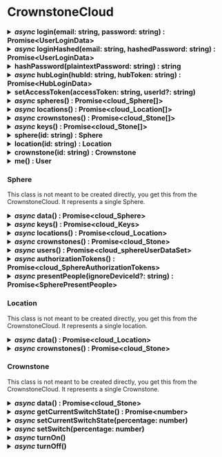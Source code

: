 # CrownstoneCloud


<details>
<summary style="font-size: 16px; font-weight: bold;"><i>async</i> login(email: string, password: string) : Promise&lt;UserLoginData></summary>

> You use this method to login to the Crownstone Cloud. 
> Your userId and accesstoken will be cached in the CrownstoneCloud class instance.
> 
> - Parameters
>   - **email**(string): the email address of your Crownstone account.
>   - **password**(string): the corresponding password.
>
> 
> - Returns
>     - **Promise<UserLoginData: { accessToken: string, ttl: number, userId: string }>**
> 
> 
> - Raised errors
>    - [**UnauthorizedError**](../src/declarations/errors.d.ts) if the credentials are incorrect.
> 
> 
> - Example
>   ```js
>   await cloud.login('crownstone@gmail.com','h3ll0W0rld!');
>   ```
</details>


<details>
<summary style="font-size: 16px; font-weight: bold;"><i>async</i> loginHashed(email: string, hashedPassword: string) : Promise&lt;UserLoginData></summary>

> You use this method to login to the Crownstone Cloud. If you have cached a SHA1 hash of the user's password, you can use this method
> to log in using that. The login method above will hash the plaintext password and use this method to login.
> 
> Your userId and accesstoken will be cached in the CrownstoneCloud class instance.
> 
> - Parameters
>   - **email**(string): the email address of your Crownstone account.
>   - **hashedPassword**(string): sha1 hash of the corresponding password.
>
> 
> - Returns
>     - **Promise<UserLoginData: { accessToken: string, ttl: number, userId: string }>**
> 
> 
> - Raised errors
>    - [**UnauthorizedError**](../src/declarations/errors.d.ts) if the credentials are incorrect.
> 
> 
> - Example
>   ```js
>   await cloud.loginHashed('crownstone@gmail.com','250e77f12a5ab6972a0895d290c4792f0a326ea8!');
>   ```
</details>


<details>
<summary style="font-size: 16px; font-weight: bold;">hashPassword(plaintextPassword: string) : string</summary>

> This will hash the password for you so you can use the loginHashed method with it.
> 
> - Parameters
>   - **plaintextPassword**(string): password to hash using sha1.
>
>
> - Returns
>    - **string**
>
> 
> - Example
>   ```js
>   let hashed = cloud.hashPassword('250e77f12a5ab6972a0895d290c4792f0a326ea8!');
>   ```
</details>


<details>
<summary style="font-size: 16px; font-weight: bold;"><i>async</i> hubLogin(hubId: string, hubToken: string) : Promise&lt;HubLoginData></summary>

> You use this method to login to the Crownstone Cloud if you're a Crownstone hub. 
> Your accesstoken will be cached in the CrownstoneCloud class instance.
>
> - Parameters
>   - **hubId**(string): cloudId of the hub.
>   - **hubToken**(string): secret token of the hub.
>
>
> - Returns
>    - **Promise<HubLoginData: { accessToken: string, ttl: number }>**
>
>
> - Example
>   ```js
>   await cloud.hubLogin(
>     '612f7f0679aaa50004a04920',
>     '1a72d28efda421e2215d5e246cc32348fdf2f22d61364f8e9445ab0ceda4fc6fcc2674f9e25e15a531d7524d333bac486acfcccc904ab91b54536abc2346024b'
>   );
>   ```
</details>


<details>
<summary style="font-size: 16px; font-weight: bold;">setAccessToken(accessToken: string, userId?: string)</summary>

> This will authenticate you for the subsequent calls to the cloud. Does not do any request to the cloud itself.
>
> - Parameters
>   - **accessToken**(string): access token from the Crownstone cloud, or an oauth token from a Crownstone user.
>   - **userId**(string): optionally provide the userId if you know it beforehand.
>
>
> - Example
>   ```js
>   cloud.setAccessToken('ecababLpKYwQw3cBFq2xShGUTvHKk5SewVgZDvgZeFEsvNC7DMNHZhR49XQkUe3', '612f7f0679aaa50004a04920');
>   ```
</details>


<details>
<summary style="font-size: 16px; font-weight: bold;"><i>async</i> spheres() : Promise&lt;cloud_Sphere[]></summary>

> You use this method to download the data of your different spheres. Use this to get the sphereId you need for the sphere method.
>
> - Returns
>   - **cloud_Sphere[]**: JSON containing the data for all spheres available to you. [Type definition found here.](../src/declarations/cloudTypes.d.ts)
>
> 
> - Example
>   ```js
>   let spheres = await cloud.spheres();
>   ```
</details>


<details>
<summary style="font-size: 16px; font-weight: bold;"><i>async</i> locations() : Promise&lt;cloud_Location[]></summary>

> You use this method to download the data of your different locations. Use this to get the location id you need to get a specific location.
>
> - Returns
>   - **cloud_Location[]**: JSON containing the data for all locations available to you. [Type definition found here.](../src/declarations/cloudTypes.d.ts)
>
> 
> - Example
>   ```js
>   let locations = await cloud.locations();
>   ```
</details>
 

<details>
<summary style="font-size: 16px; font-weight: bold;"><i>async</i> crownstones() : Promise&lt;cloud_Stone[]></summary>

> You use this method to download the data of your different locations. Use this to get the location id you need to get a specific location.
>
> - Returns
>   - **cloud_Stone[]**: JSON containing the data for all crownstones available to you. [Type definition found here.](../src/declarations/cloudTypes.d.ts)
>
> 
> - Example
>   ```js
>   let crownstones = await cloud.crownstones();
>   ```
</details>
 

<details>
<summary style="font-size: 16px; font-weight: bold;"><i>async</i> keys() : Promise&lt;cloud_Stone[]></summary>

> You use this method to download the data of your different locations. Use this to get the location id you need to get a specific location.
>
> - Returns
>   - **cloud_Keys[]**: JSON containing keys for all spheres. [Type definition found here.](../src/declarations/cloudTypes.d.ts)
>
> 
> - Example
>   ```js
>   let keys = await cloud.keys();
>   ```
</details>



<details>
<summary style="font-size: 16px; font-weight: bold;">sphere(id: string) : Sphere</summary>

 >You use this method if you want to get data related to the sphere. This does not request anything from the cloud by itself.
>
> - Parameters
>   - **id**(string): A valid cloud Id of a Sphere.
> 
> 
> - Returns
>   - **Sphere**: This object is the starting point to get specific data from your sphere. This is documented below.
>
>
> - Example
> ```js
> let sphere = cloud.sphere('612f7f0679aaa50004a0492a');
> ```
</details>

<details>
<summary style="font-size: 16px; font-weight: bold;">location(id: string) : Location</summary>

> You use this method if you want to get data related to the location. This does not request anything from the cloud by itself.
>
> - Parameters
>   - **id**(string): A valid cloud Id of a Location.
> 
> 
> - Returns
>   - **Location**:  This object is the starting point to get specific data from your location.
>
>
> - Example
>   ```js
>   let location = cloud.location('612f7f0679aaa50004a0492a');
>   ```
</details>


<details>
<summary style="font-size: 16px; font-weight: bold;">crownstone(id: string) : Crownstone</summary>

> You use this method if you want to get data related to the Crownstone. This does not request anything from the cloud by itself.
>
> - Parameters
>   - **id**(string): A valid cloud Id of a Crownstone.
>
>
> - Returns
>   - **Crownstone**:  This object allows you to get data related to Crownstone as well as switch it via the cloud.
>
>
> - Example
>   ```js
>   let location = cloud.location('612f7f0679aaa50004a0492a');
>   ```
</details>



<details>
<summary style="font-size: 16px; font-weight: bold;">me() : User</summary>

> Use this to get the user object, from which you can get you userId, userData and location.
>
> - Parameters
>   - **id**(string): A valid cloud Id of a Crownstone.
>
>
> - Returns
>   - **User**: This object allows you to get data related to your user.
>
>
> - Example
>   ```js
>   let myUser = cloud.me();
>   ```
</details>



### Sphere
This class is not meant to be created directly, you get this from the CrownstoneCloud. It represents a single Sphere.

<details>
<summary style="font-size: 16px; font-weight: bold;"><i>async</i> data() : Promise&lt;cloud_Sphere></summary>

> This method will get the sphere data from the cloud.
>
> - Returns
>   - **cloud_Sphere**:  JSON containing the data of this sphere. [Type definition found here.](../src/declarations/cloudTypes.d.ts)
>
>
> - Example
>   ```js
>   let sphere     = cloud.sphere("612f7f0679aaa50004a0492a");
>   let sphereData = await sphere.data();
>   ```
</details>


<details>
<summary style="font-size: 16px; font-weight: bold;"><i>async</i> keys() : Promise&lt;cloud_Keys></summary>

> Get the keys belonging to this sphere. These keys can be used for any bluetooth related operations.
>
> - Returns
>   - **cloud_Keys**: JSON containing keys for this sphere. [Type definition found here.](../src/declarations/cloudTypes.d.ts#L113)
>
>
> - Example
>   ```js
>   let sphere     = cloud.sphere("612f7f0679aaa50004a0492a");
>   let sphereKeys = await sphere.keys();
>   ```
</details>


<details>
<summary style="font-size: 16px; font-weight: bold;"><i>async</i> locations() : Promise&lt;cloud_Location></summary>

> You use this method to download the data of the locations in your sphere.
>
> - Returns
>   - **cloud_Location[]**: JSON containing the data for all locations in this sphere. [Type definition found here.](../src/declarations/cloudTypes.d.ts)
>
>
> - Example
>   ```js
>   let sphere          = cloud.sphere("612f7f0679aaa50004a0492a");
>   let sphereLocations = await sphere.locations();
>   ```
</details>


<details>
<summary style="font-size: 16px; font-weight: bold;"><i>async</i> crownstones() : Promise&lt;cloud_Stone></summary>

> You use this method to download the data of the Crownstones in your sphere.
>
> - Returns
>   - **cloud_Stone[]**: JSON containing the data for all Crownstones in this sphere. [Type definition found here.](../src/declarations/cloudTypes.d.ts)
>
>
> - Example
>   ```js
>   let sphere              = cloud.sphere("612f7f0679aaa50004a0492a");
>   let crownstonesInSphere = await sphere.crownstones();
>   ```
</details>


<details>
<summary style="font-size: 16px; font-weight: bold;"><i>async</i> users() : Promise&lt;cloud_sphereUserDataSet></summary>

> Get all users in sphere, with their corresponding permission levels.
>
> - Returns
>   - **cloud_sphereUserDataSet[]**: JSON containing the users in the sphere, with their access levels. [Type definition found here.](../src/declarations/cloudTypes.d.ts)
>
>
> - Example
>   ```js
>   let sphere = cloud.sphere("612f7f0679aaa50004a0492a");
>   let users  = await sphere.users();
>   ```
</details>


<details>
<summary style="font-size: 16px; font-weight: bold;"><i>async</i> authorizationTokens() : Promise&lt;cloud_SphereAuthorizationTokens></summary>

> Used for hubs to get the tokens identifying users.
>
> **IMPORTANT! This method requires hub-level access. Userlevel access will throw an unauthorized error, even for admins.**
>
> - Returns
>   - **cloud_SphereAuthorizationTokens[]**: JSON containing the users in the sphere, with their authorization tokens. [Type definition found here.](../src/declarations/cloudTypes.d.ts)
>
>
> - Example
>   ```js
>   let sphere = cloud.sphere("612f7f0679aaa50004a0492a");
>   let tokens  = await sphere.authorizationTokens();
>   ```
</details>



<details>
<summary style="font-size: 16px; font-weight: bold;"><i>async</i> presentPeople(ignoreDeviceId?: string) : Promise&lt;SpherePresentPeople></summary>

> Used to get the locations of all users in the sphere. User devices (like phones) have locations. If a user has multiple devices, they can have multiple locations.
> If the location array is empty, this means that they're in the sphere, but the indoor localization has not determined which room they are in.
>
> - Parameters
>   - **ignoreDeviceId**(string): optionally provide the ignoreDeviceId which is the device that will not be taken into account when determining the locations of the users.
>
>
> - Returns
>   - **SpherePresentPeople[]**: JSON containing the data for the locations of all users in this sphere. [Type definition found here.](../src/declarations/cloudTypes.d.ts)
>
>
> - Example
>   ```js
>   let sphere        = cloud.sphere("612f7f0679aaa50004a0492a");
>   let presentPeople = await sphere.presentPeople();
>   ```
</details>


### Location
This class is not meant to be created directly, you get this from the CrownstoneCloud. It represents a single location.


<details>
<summary style="font-size: 16px; font-weight: bold;"><i>async</i> data() : Promise&lt;cloud_Location></summary>

> This method will get the location data from the cloud.
>
> - Returns
>   - **cloud_Location**:  JSON containing the data of this location. [Type definition found here.](../src/declarations/cloudTypes.d.ts)
>
>
> - Example
>   ```js
>   let location     = cloud.location("612f7f0679aaa50004a0492a");
>   let locationData = await location.data();
>   ```
</details>


<details>
<summary style="font-size: 16px; font-weight: bold;"><i>async</i> crownstones() : Promise&lt;cloud_Stone></summary>

> You use this method to download the data of the Crownstones in this location.
>
> - Returns
>   - **cloud_Stone[]**: JSON containing the data for all Crownstones in this location. [Type definition found here.](../src/declarations/cloudTypes.d.ts)
>
>
> - Example
>   ```js
>   let location              = cloud.location("612f7f0679aaa50004a0492a");
>   let crownstonesInLocation = await location.crownstones();
>   ```
</details>


### Crownstone
This class is not meant to be created directly, you get this from the CrownstoneCloud. It represents a single Crownstone.


<details>
<summary style="font-size: 16px; font-weight: bold;"><i>async</i> data() : Promise&lt;cloud_Stone></summary>

> This method will get the Crownstone data from the cloud.
>
> - Returns
>   - **cloud_Stone**:  JSON containing the data of this Crownstone. [Type definition found here.](../src/declarations/cloudTypes.d.ts)
>
>
> - Example
>   ```js
>   let crownstone     = cloud.crownstone("612f7f0679aaa50004a0492a");
>   let crownstoneData = await crownstone.data();
>   ```
</details>



<details>
<summary style="font-size: 16px; font-weight: bold;"><i>async</i> getCurrentSwitchState() : Promise&lt;number></summary>

> Get the last known switch state of a Crownstone. Keep in mind that a user can opt-out of sending the Crownstone state to the cloud via
> the privacy settings in the Crownstone app.
>
> - Returns
>   - **number**:  the current switchstate between 0 and 100.
>
>
> - Example
>   ```js
>   let crownstone  = cloud.crownstone("612f7f0679aaa50004a0492a");
>   let switchState = await crownstone.getCurrentSwitchState();
>   ```
</details>

<details>
<summary style="font-size: 16px; font-weight: bold;"><i>async</i> setCurrentSwitchState(percentage: number)</summary>

> Set the current switch state in the cloud. This will not switch the Crownstone, but it will update the database for the next time getCurrentSwitchState is called.
>
> - Parameters
>   - **percentage**(number): value between 0 and 100.
>
> - Example
>   ```js
>   let crownstone  = cloud.crownstone("612f7f0679aaa50004a0492a");
>   await crownstone.setCurrentSwitchState(75);
>   ```
</details>

<details>
<summary style="font-size: 16px; font-weight: bold;"><i>async</i> setSwitch(percentage: number)</summary>

> Get the last known switch state of a Crownstone. Keep in mind that a user can opt-out of sending the Crownstone state to the cloud via
> the privacy settings in the Crownstone app.
>
> - Parameters
>   - **percentage**(number): value between 0 and 100. If the Crownstone cannot dim, all values larger than 0 will turn on the Crownstone via the relay.
>
> - Example
>   ```js
>   let crownstone  = cloud.crownstone("612f7f0679aaa50004a0492a");
>   await crownstone.setSwitch(75);
>   ```
</details>



<details>
<summary style="font-size: 16px; font-weight: bold;"><i>async</i> turnOn()</summary>

> Turn the Crownstone on. If you have a twilight behaviour configured, the exact intensity will depend on the behaviour. If you want to fully turn on a Crownstone, use setSwitch.
>
> - Example
>   ```js
>   let crownstone  = cloud.crownstone("612f7f0679aaa50004a0492a");
>   await crownstone.turnOn();
>   ```
</details>

<details>
<summary style="font-size: 16px; font-weight: bold;"><i>async</i> turnOff()</summary>

> Turn the Crownstone off.
>
> - Example
>   ```js
>   let crownstone  = cloud.crownstone("612f7f0679aaa50004a0492a");
>   await crownstone.turnOff();
>   ```
</details>
